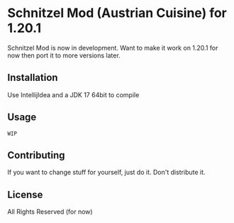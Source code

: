 # Schnitzel Mod (Austrian Cuisine) for 1.20.1

Schnitzel Mod is now in development.
Want to make it work on 1.20.1 for now then port it to more versions later.

## Installation

Use IntellijIdea and a JDK 17 64bit to compile


## Usage

```
WIP
```

## Contributing

If you want to change stuff for yourself, just do it. Don't distribute it.

## License

All Rights Reserved (for now)